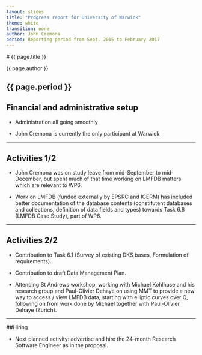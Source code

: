 ```yaml
---
layout: slides
title: "Progress report for University of Warwick"
theme: white
transition: none
author: John Cremona
period: Reporting period from Sept. 2015 to February 2017
---
```


<section data-markdown data-separator="^---\n" data-separator-vertical="^--\n">
# {{ page.title }}

{{ page.author }}

{{ page.period }}
---

## Financial and administrative setup

- Administration all going smoothly

- John Cremona is currently the only participant at Warwick

---

## Activities 1/2

- John Cremona was on study leave from mid-September to mid-December,
  but spent much of that time working on LMFDB matters which are
  relevant to WP6.

- Work on LMFDB (funded externally by EPSRC and ICERM) has included
  better documentation of the database contents (constitutent
  databases and collections, definition of data fields and types)
  towards Task 6.8 (LMFDB Case Study), part of WP6.

---

## Activities 2/2

- Contribution to Task 6.1 (Survey of existing DKS bases, Formulation
  of requirements).

- Contribution to draft Data Management Plan.

- Attending St Andrews workshop, working with Michael Kohlhase and his
  research group and Paul-Olivier Dehaye on using MMT to provide a new
  way to access / view LMFDB data, starting with elliptic curves over
  Q, following on from work done by Michael together with Paul-Olivier
  Dehaye (Zurich).

---

##Hiring

- Next planned activity:  advertise and hire the 24-month Research
  Software Engineer as in the proposal.

</section>
